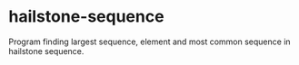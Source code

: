 # hailstone-sequence
Program finding largest sequence, element and most common sequence in hailstone sequence.
